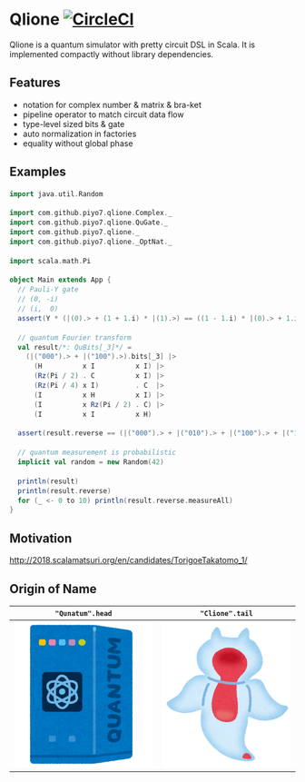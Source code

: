 # Qlione [![CircleCI](https://circleci.com/gh/piyo7/qlione.svg?style=svg)](https://circleci.com/gh/piyo7/qlione)

Qlione is a quantum simulator with pretty circuit DSL in Scala.
It is implemented compactly without library dependencies.

## Features

- notation for complex number & matrix & bra-ket
- pipeline operator to match circuit data flow
- type-level sized bits & gate
- auto normalization in factories
- equality without global phase

## Examples

```scala
import java.util.Random

import com.github.piyo7.qlione.Complex._
import com.github.piyo7.qlione.QuGate._
import com.github.piyo7.qlione._
import com.github.piyo7.qlione._OptNat._

import scala.math.Pi

object Main extends App {
  // Pauli-Y gate
  // (0, -i)
  // (i,  0)
  assert(Y * (|(0).> + (1 + 1.i) * |(1).>) == ((1 - 1.i) * |(0).> + 1.i * |(1).>).bits[_1])

  // quantum Fourier transform
  val result/*: QuBits[_3]*/ =
    (|("000").> + |("100").>).bits[_3] |>
      (H          x I          x I) |>
      (Rz(Pi / 2) . C          x I) |>
      (Rz(Pi / 4) x I)         . C  |>
      (I          x H          x I) |>
      (I          x Rz(Pi / 2) . C) |>
      (I          x I          x H)

  assert(result.reverse == (|("000").> + |("010").> + |("100").> + |("110").>).bits[_3])

  // quantum measurement is probabilistic
  implicit val random = new Random(42)

  println(result)
  println(result.reverse)
  for (_ <- 0 to 10) println(result.reverse.measureAll)
}
```

## Motivation

http://2018.scalamatsuri.org/en/candidates/TorigoeTakatomo_1/

## Origin of Name

| `"Qunatum".head` | `"Clione".tail` |
| --- | --- |
| ![quantum](images/quantum.png) | ![clione](images/clione.png) |
